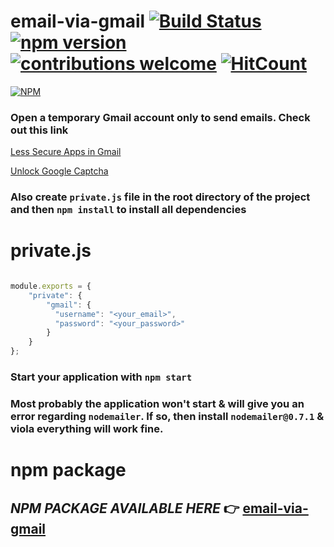 # email-via-gmail [![Build Status](https://travis-ci.org/deadcoder0904/email-via-gmail.svg?branch=master)](https://travis-ci.org/deadcoder0904/email-via-gmail) [![npm version](https://badge.fury.io/js/email-via-gmail.svg)](https://badge.fury.io/js/email-via-gmail) [![contributions welcome](https://img.shields.io/badge/contributions-welcome-brightgreen.svg?style=flat)](https://github.com/deadcoder0904/email-via-gmail/issues) [![HitCount](https://hitt.herokuapp.com/deadcoder0904/email-via-gmail.svg)](https://github.com/deadcoder0904/email-via-gmail)

[![NPM](https://nodei.co/npm/email-via-gmail.png?downloads=true&downloadRank=true&stars=true)](https://nodei.co/npm/email-via-gmail/)

### Open a temporary Gmail account only to send emails. Check out this link

[Less Secure Apps in Gmail][a]

[Unlock Google Captcha][b]

[a]: https://www.google.com/settings/security/lesssecureapps "Less Secure Apps in Gmail"
[b]: https://accounts.google.com/DisplayUnlockCaptcha "Unlock Google Captcha"

### Also create ```private.js``` file in the root directory of the project and then ```npm install``` to install all dependencies

# private.js

```js

module.exports = {
	"private": {
		"gmail": {
	      "username": "<your_email>",
	      "password": "<your_password>"
	    }
	}
};

```

### Start your application with ```npm start```

### Most probably the application won't start & will give you an error regarding ```nodemailer```. If so, then install ```nodemailer@0.7.1``` & viola everything will work fine.

# npm package

## _NPM PACKAGE AVAILABLE HERE_ :point_right: [email-via-gmail](https://www.npmjs.com/package/email-via-gmail)